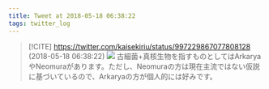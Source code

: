 ```yaml
---
title: Tweet at 2018-05-18 06:38:22
tags: twitter_log
---
```


> [!CITE] https://twitter.com/kaisekiriu/status/997229867077808128 (2018-05-18 06:38:22)
> ![](https://twitter.com/kaisekiriu/status/997229867077808128)
> 古細菌+真核生物を指すものとしてはArkaryaやNeomuraがあります。ただし、Neomuraの方は現在主流ではない仮説に基づいているので、Arkaryaの方が個人的には好みです。
